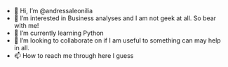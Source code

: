 - 👋 Hi, I’m @andressaleonilia
- 👀 I’m interested in Business analyses and I am not geek at all. So bear with me! 
- 🌱 I’m currently learning Python
- 💞️ I’m looking to collaborate on if I am useful to something can may help in all.
- 📫 How to reach me through here I guess

<!---
andressaleonilia/andressaleonilia is a ✨ special ✨ repository because its `README.md` (this file) appears on your GitHub profile.
You can click the Preview link to take a look at your changes.
--->
